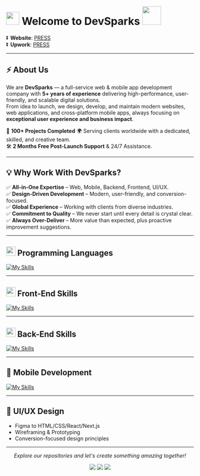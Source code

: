# <img src="https://media.giphy.com/media/iY8CRBdQXODJSCERIr/giphy.gif" width="35"> Welcome to DevSparks <img src="https://media1.giphy.com/media/v1.Y2lkPTc5MGI3NjExaHJ6MXZwdGIzamQ0ejRhOWI5OXVobnRrMXdwcTZxcjc3dnNqcm9mNyZlcD12MV9pbnRlcm5hbF9naWZfYnlfaWQmY3Q9cw/cmCEsJZHYBPels360q/giphy.gif" width ="50"> 

⏬ **Website**: <a href="https://devsparks.com/" target="_blank">PRESS</a>  
⏬ **Upwork**: <a href="https://www.upwork.com/freelancers/~01b4ff0c8a80509900" target="_blank">PRESS</a>

---

## ⚡ About Us

We are **DevSparks** — a full-service web & mobile app development company with **5+ years of experience** delivering high-performance, user-friendly, and scalable digital solutions.  
From idea to launch, we design, develop, and maintain modern websites, web applications, and cross-platform mobile apps, always focusing on **exceptional user experience and business impact**.

💼 **100+ Projects Completed** 
🌍 Serving clients worldwide with a dedicated, skilled, and creative team.  
🛠 **2 Months Free Post-Launch Support** & 24/7 Assistance.

---

## 💡 Why Work With DevSparks?

✅ **All-in-One Expertise** – Web, Mobile, Backend, Frontend, UI/UX.  
✅ **Design-Driven Development** – Modern, user-friendly, and conversion-focused.  
✅ **Global Experience** – Working with clients from diverse industries.  
✅ **Commitment to Quality** – We never start until every detail is crystal clear.  
✅ **Always Over-Deliver** – More value than expected, plus proactive improvement suggestions.

---

## <img src="https://media2.giphy.com/media/QssGEmpkyEOhBCb7e1/giphy.gif" width ="25"> Programming Languages

[![My Skills](https://skillicons.dev/icons?i=js,ts,php,cpp,dart&perline=10)](https://skillicons.dev)

---

## <img src="https://media2.giphy.com/media/QssGEmpkyEOhBCb7e1/giphy.gif" width ="25"> Front-End Skills

[![My Skills](https://skillicons.dev/icons?i=react,nextjs,redux,tailwind,bootstrap,materialui,css,html,sass,figma&perline=10)](https://skillicons.dev)

---

## <img src="https://media2.giphy.com/media/QssGEmpkyEOhBCb7e1/giphy.gif" width ="25"> Back-End Skills

[![My Skills](https://skillicons.dev/icons?i=laravel,nodejs,express,mysql,mongodb,postman,firebase&perline=10)](https://skillicons.dev)

---

## 📱 Mobile Development

[![My Skills](https://skillicons.dev/icons?i=flutter,firebase&perline=10)](https://skillicons.dev)

---

## 🎨 UI/UX Design

- Figma to HTML/CSS/React/Next.js  
- Wireframing & Prototyping  
- Conversion-focused design principles  

---

<p align="center">
  <i>Explore our repositories and let's create something amazing together!</i>
</p>

<p align="center">
    <a href="https://www.linkedin.com/company/devsparks" alt="LinkedIn"><img src="https://img.shields.io/badge/LinkedIn-0077B5?style=for-the-badge&logo=linkedin&logoColor=white"></a>
    <a href="https://github.com/devsparks" alt="GitHub"><img src="https://img.shields.io/badge/GitHub-100000?style=for-the-badge&logo=github&logoColor=white"></a>
    <a href="mailto:hello@devsparks.com" alt="Email"><img src="https://img.shields.io/badge/Email-D14836?style=for-the-badge&logo=gmail&logoColor=white"></a>
</p>
